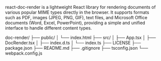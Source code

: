 react-doc-render is a lightweight React library for rendering documents of various popular MIME types directly in the browser. It supports formats such as PDF, images (JPEG, PNG, GIF), text files, and Microsoft Office documents (Word, Excel, PowerPoint), providing a simple and unified interface to handle different content types.

doc-render/
├── public/
│   └── index.html
├── src/
│   ├── App.tsx
│   ├── DocRender.tsx
│   ├── index.d.ts
│   └── index.ts
├── LICENSE
├── package.json
├── README.md
├── .gitignore
├── tsconfig.json
└── webpack.config.js